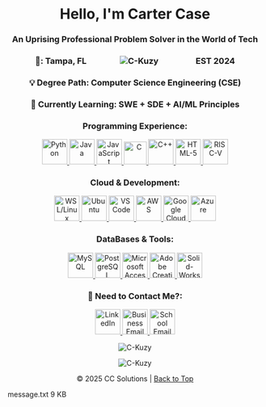 <!-- Welcome to the C-Kuzy/README.md file! Feel free to use any of the code I have below!-->

<!DOCTYPE <html>
<html lang = "en" data-darkreader-mode = "dynamic" data-darkreader="dark" injected = "true">
<a id = "readme-top"></a>
<!-- Introduction Line w/ Impactful & Professional Statement-->
  <h1 align = "center"> <strong>Hello, I'm Carter Case </strong></h1>
  <h3 align = "center"> <strong>An Uprising Professional Problem Solver in the World of Tech</strong></h3>

  <!-- Basic Information: Geographic Location, -->
  <p>
    <h3 align = "center">
      <a> 
        <strong>📡: Tampa, FL</strong>
         &nbsp; &nbsp; &nbsp; &nbsp; &nbsp; &nbsp; &nbsp; &nbsp;
        <img src="https://komarev.com/ghpvc/?username=ccase362&label=Profile%20views&color=0e75b6&style=flat" alt = "C-Kuzy" /> <!-- DONT FORGET TO ADD "C-Kuzy" to the 'username'-->
         &nbsp; &nbsp; &nbsp; &nbsp; &nbsp; &nbsp; &nbsp; &nbsp; &nbsp;
        <strong> EST 2024 </strong>
      </a>
    </h3>
  </p>

  <h3 align = "center"> 💡 Degree Path: Computer Science Engineering (CSE)</h3>

  <h3 align = "center"> 🔧 Currently Learning: <strong>SWE + SDE + AI/ML Principles</strong> </h3>

  <!-- Displays Programming Experience w/ Icons & Links-->
  <h3 align = "center"> <strong>Programming Experience:</strong> </h3>
  <p align = "center"> 
    <a href = "https://www.python.org/" target = "_blank" rel = "noreferrer"> 
      <img src = "https://cdn4.iconfinder.com/data/icons/logos-and-brands/512/267_Python_logo-64.png" 
        alt = "Python" width = "50" height = "50" /> </a> 
    <a href = "https://www.java.com/en" target = "_blank" rel = "noreferrer"> 
      <img src = "https://cdn4.iconfinder.com/data/icons/logos-and-brands/512/181_Java_logo_logos-64.png" 
        alt = "Java" width = "50" height = "50" /> </a>
    <a href = "https://www.javascript.com/" target = "_blank" rel = "noreferrer"> 
      <img src = "https://cdn4.iconfinder.com/data/icons/logos-and-brands/512/187_Js_logo_logos-64.png" 
        alt = "JavaScript" width = "50" height = "50" /> </a>
    <a href = "https://www.c-language.org/" target = "_blank" rel = "noreferrer"> 
      <img src = "https://uxwing.com/wp-content/themes/uxwing/download/brands-and-social-media/c-program-icon.png" 
        alt = "C" width = "45" height = "45" /> </a> 
    <a href = "https://www.learncpp.com/" target = "_blank" rel = "noreferrer"> 
      <img src = "https://cdn4.iconfinder.com/data/icons/logos-brands-in-colors/404/c_logo-64.png" 
        alt = "C++" width = "50" height = "50" /> </a>
    <a href = "https://www.w3.org/" target = "_blank" rel = "noreferrer"> 
      <img src = "https://cdn1.iconfinder.com/data/icons/logotypes/32/badge-html-5-64.png" 
        alt = "HTML-5" width = "50" height = "50" /> </a>
    <a href = "https://riscv.org/" target = "_blank" rel = "noreferrer"> 
      <img src = "https://images.icon-icons.com/2148/PNG/512/risc_v_icon_132051.png" 
        alt = "RISC-V" width = "50" height = "50" /> </a>
  </p>

  <!-- Displays My Preferred Cloud and Development Experience w/ Icons & Links-->
  <h3 align = "center"><strong>Cloud & Development:</strong></h3>
  <p align = "center"> 
    <a href = "https://learn.microsoft.com/en-us/windows/wsl/install" target = "_blank" rel = "noreferrer"> 
      <img src = "https://cdn3.iconfinder.com/data/icons/logos-brands-3/24/logo_brand_brands_logos_linux-64.png" 
        alt = "WSL/Linux" width = "50" height = "50" /> </a>
    <a href = "https://ubuntu.com/" target = "_blank" rel = "noreferrer"> 
      <img src = "https://cdn3.iconfinder.com/data/icons/logos-brands-3/24/logo_brand_brands_logos_ubuntu-64.png" 
        alt = "Ubuntu" width = "50" height = "50" /> </a>
    <a href = "https://code.visualstudio.com/" target = "_blank" rel = "noreferrer"> 
      <img src = "https://img.icons8.com/?size=64&id=i19Ns28h30P4&format=png" 
        alt = "VS Code" width = "50" height = "50" /> </a>
    <a href = "https://aws.amazon.com/" target = "_blank" rel = "noreferrer"> 
      <img src = "https://cdn2.iconfinder.com/data/icons/social-flat-buttons-3/512/aws-64.png" 
        alt = "AWS" width = "50" height = "50" /> </a>
    <a href = "https://cloud.google.com/" target = "_blank" rel = "noreferrer"> 
      <img src = "https://cdn1.iconfinder.com/data/icons/google-s-logo/150/Google_Icons-18-64.png" 
        alt = "Google Cloud" width = "50" height = "50" /> </a>
    <a href = "https://azure.microsoft.com/en-au" target = "_blank" rel = "noreferrer"> 
      <img src = "https://img.icons8.com/?size=48&id=VLKafOkk3sBX&format=png" 
        alt = "Azure" width = "50" height = "50" /> </a>
  </p>

  <!-- Displays My Preferred Cloud and Development Experience w/ Icons & Links-->
  <h3 align = "center"><strong>DataBases & Tools:</strong></h3>
  <p align = "center"> 
    <a href = "https://www.mysql.com/" target = "_blank" rel = "noreferrer"> 
      <img src = "https://cdn1.iconfinder.com/data/icons/programing-development-8/24/mysql_logo-64.png" 
        alt = "MySQL" width = "50" height = "50" /> </a>
    <a href = "https://www.java.com/en/" target = "_blank" rel = "noreferrer"> 
      <img src = "https://www.postgresql.org/media/img/about/press/elephant.png" 
        alt = "PostgreSQL" width = "50" height = "50" /> </a>
    <a href = "https://www.microsoft.com/en-us/microsoft-365/access" target = "_blank" rel = "noreferrer"> 
      <img src = "https://img.icons8.com/?size=48&id=JdOSrU3pawBf&format=png" 
        alt = "Microsoft Access" width = "50" height = "50" /> </a>
    <a href = "https://www.adobe.com/creativecloud.html" target = "_blank" rel = "noreferrer"> 
      <img src = "https://img.icons8.com/?size=80&id=LhbjjIkf1NFh&format=png" 
        alt = "Adobe Creative Cloud" width = "50" height = "50" /> </a>
    <a href = "https://www.solidworks.com/" target = "_blank" rel = "noreferrer"> 
      <img src = "https://img.icons8.com/?size=48&id=62397&format=png" 
        alt = "Solid-Works 3D Building Software" width = "50" height = "50" /> </a>
  </p>

  <h3 align = "center"><strong>📧 Need to Contact Me?:</strong></h3>
  <p align = "center">
    <a href = "[https://www.linkedin.com/in/ckusf04/](https://www.linkedin.com/in/ccusf/)" target = "_blank" rel = "noreferrer"> 
      <img src = "https://cdn2.iconfinder.com/data/icons/social-media-2285/512/1_Linkedin_unofficial_colored_svg-64.png" 
        alt = "LinkedIn" width = "50" height = "50"/> </a>
    <a href = "mailto:carterleecase@gmail.com" target = "_blank" rel = "noreferrer"> 
      <img src = "https://cdn4.iconfinder.com/data/icons/logos-brands-in-colors/48/google-gmail-64.png" 
        alt = "Business Email" width = "50" height = "50"/> </a>
    <a href = "mailto:cartercase@usf.edu" target = "_blank" rel = "noreferrer"> 
      <img src = "https://cdn4.iconfinder.com/data/icons/social-media-logos-6/512/74-outlook-64.png" 
        alt = "School Email" width = "50" height = "50"/> </a>
  </p>

  <p align = "center">
    <img src = "https://github-readme-stats.vercel.app/api/top-langs?username=C-Kuzy&show_icons=true&locale=en&layout=donut&theme=transparent&title_color=ff0000&text_color=ffffff&border_color=ff0000&cache_seconds=1800" 
      alt = "C-Kuzy" />
  </p>

  <p align = "center">
    <img src="https://github-readme-stats.vercel.app/api?username=CCase362&show_icons=true&locale=en&theme=transparent&title_color=ff0000&text_color=ffffff&icon_color=ff0000&border_color=ff0000&cache_seconds=1800" 
      alt = "C-Kuzy" />
  </p>

  <footer>
    <p align="center" text-sm>
      © 2025 CC Solutions |
      <a href="#readme-top" class="back-to-top-btn"> Back to Top </a>
    </p>
  </footer>
</html>

<!--- C-Kuzy/C-Kuzy is my ✨ special ✨ repository with a `README.md` file which on my GitHub profile. You can click the Preview link to view any changes. --->
message.txt
9 KB
